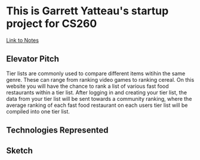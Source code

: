 # This is Garrett Yatteau's startup project for CS260

[Link to Notes](notes.md)

## Elevator Pitch

Tier lists are commonly used to compare different items witihin the same genre. These can range from ranking video games to ranking cereal. On this website you will have the chance to rank a list of various fast food restaurants within a tier list. After logging in and creating your tier list, the data from your tier list will be sent towards a community ranking, where the average ranking of each fast food restaurant on each users tier list will be compiled into one tier list.

## Technologies Represented

## Sketch
